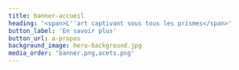 ```yaml
---
title: banner-accueil
heading: '<span>L''art captivant sous tous les prismes</span>'
button_label: 'En savoir plus'
button_url: a-propos
background_image: hero-background.jpg
media_order: 'banner.png,acets.png'
---
```


